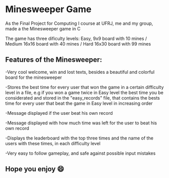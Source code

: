 # Minesweeper Game
As the Final Project for Computing I course at UFRJ, me and my group, made a the Minesweeper game in C

The game has three dificulty levels: Easy, 9x9 board with 10 mines / Medium 16x16 board with 40 mines / Hard 16x30 board with 99 mines


## Features of the Minesweeper:
-Very cool welcome, win and lost texts, besides a beautiful and colorful board for the minesweeper 

-Stores the best time for every user that won the game in a certain difficulty level in a file, e.g if you won a game twice in Easy level the best time you be considerated and stored in the "easy_records" file, that contains the bests time for every user that beat the game in Easy level in increasing order

-Message displayed if the user beat his own record

-Message displayed with how much time was left for the user to beat his own record 

-Displays the leaderboard with the top three times and the name of the users with these times, in each difficulty level

-Very easy to follow gameplay, and safe against possible input mistakes

## Hope you enjoy 😄

